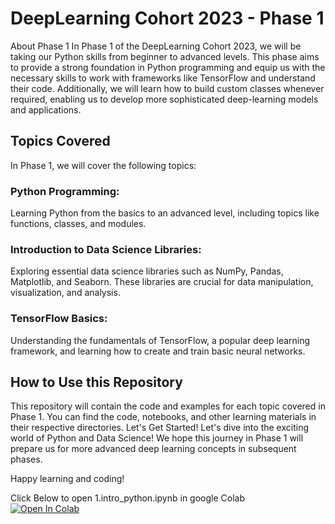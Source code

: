 # DeepLearning Cohort 2023 - Phase 1
About Phase 1
In Phase 1 of the DeepLearning Cohort 2023, we will be taking our Python skills from beginner to advanced levels. This phase aims to provide a strong foundation in Python programming and equip us with the necessary skills to work with frameworks like TensorFlow and understand their code. Additionally, we will learn how to build custom classes whenever required, enabling us to develop more sophisticated deep-learning models and applications.

## Topics Covered
In Phase 1, we will cover the following topics:

### Python Programming: 
Learning Python from the basics to an advanced level, including topics like functions, classes, and modules.

### Introduction to Data Science Libraries: 
Exploring essential data science libraries such as NumPy, Pandas, Matplotlib, and Seaborn. These libraries are crucial for data manipulation, visualization, and analysis.

### TensorFlow Basics: 
Understanding the fundamentals of TensorFlow, a popular deep learning framework, and learning how to create and train basic neural networks.

## How to Use this Repository
This repository will contain the code and examples for each topic covered in Phase 1. You can find the code, notebooks, and other learning materials in their respective directories.
Let's Get Started!
Let's dive into the exciting world of Python and Data Science! We hope this journey in Phase 1 will prepare us for more advanced deep learning concepts in subsequent phases.

Happy learning and coding!


Click Below to open 1.intro_python.ipynb in google Colab <br>
<a href="https://colab.research.google.com/github/Arsalanzabeeb786/Deeplearning_cohort_2023/blob/main/1.intro_python.ipynb">
  <img src="https://colab.research.google.com/assets/colab-badge.svg" alt="Open In Colab"/>
</a>
